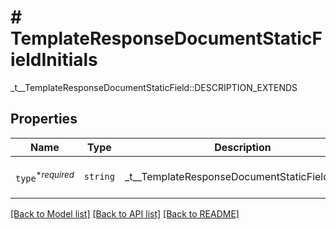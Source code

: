 # # TemplateResponseDocumentStaticFieldInitials

_t__TemplateResponseDocumentStaticField::DESCRIPTION_EXTENDS

## Properties

Name | Type | Description | Notes
------------ | ------------- | ------------- | -------------
| `type`<sup>*_required_</sup> | ```string``` |  _t__TemplateResponseDocumentStaticField::TYPE  |  [default to 'initials'] |

[[Back to Model list]](../../README.md#models) [[Back to API list]](../../README.md#endpoints) [[Back to README]](../../README.md)
